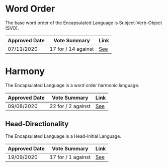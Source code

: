 # Word Order

The base word order of the Encapsulated Language is Subject-Verb-Object (SVO).

| Approved Date |    Vote Summary    | Link                                                                                                                  |
| ------------- | :----------------: | --------------------------------------------------------------------------------------------------------------------- |
| 07/11/2020    | 17 for / 14 against | [See](https://www.reddit.com/r/EncapsulatedLanguage/comments/jnk2gp/official_proposal_vote_to_officialize_svo_base/) |

# Harmony

The Encapsulated Language is a word order harmonic language.

| Approved Date |    Vote Summary    | Link                                                                                                                  |
| ------------- | :----------------: | --------------------------------------------------------------------------------------------------------------------- |
| 09/08/2020    | 22 for / 2 against | [See](https://www.reddit.com/r/EncapsulatedLanguage/comments/i59je6/official_proposal_vote_to_make_the_encapsulated/) |

## Head-Directionality

The Encapsulated Language is a Head-Initial Language.

| Approved Date |    Vote Summary    | Link                                                                                                                    |
| ------------- | :----------------: | ----------------------------------------------------------------------------------------------------------------------- |
| 19/09/2020    | 17 for / 1 against | [See](https://www.reddit.com/r/EncapsulatedLanguage/comments/jcn9zo/official_proposal_vote_to_make_the_encapsulated/)   |